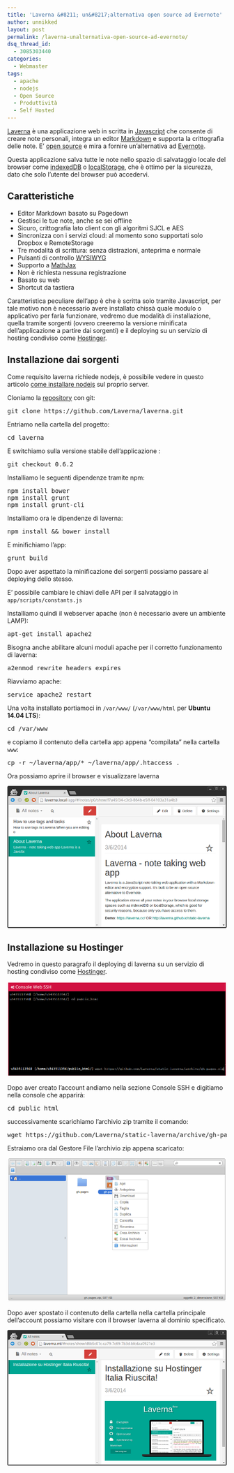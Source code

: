 ```yaml
---
title: 'Laverna &#8211; un&#8217;alternativa open source ad Evernote'
author: unnikked
layout: post
permalink: /laverna-unalternativa-open-source-ad-evernote/
dsq_thread_id:
  - 3085303440
categories:
  - Webmaster
tags:
  - apache
  - nodejs
  - Open Source
  - Produttività
  - Self Hosted
---
```

<div align="center">
  <!-- unnikked - responsive - header --><ins class="adsbygoogle" style="display:block" data-ad-client="ca-pub-3846608868139288" data-ad-slot="2778724254" data-ad-format="auto"></ins>
</div>

  


<a href="https://laverna.cc" title="Laverna - store your notes anonymously and encrypted" target="_blank">Laverna</a> è una applicazione web in scritta in <a href="http://it.wikipedia.org/wiki/JavaScript" title="JavaScript - Wikipedia" target="_blank">Javascript</a> che consente di creare note personali, integra un editor <a href="http://daringfireball.net/projects/markdown" title="Daring Fireball: Markdown" target="_blank">Markdown</a> e supporta la crittografia delle note. E&#8217; <a href="https://github.com/Laverna/laverna" title="Laverna/laverna · GitHub" target="_blank">open source</a> e mira a fornire un&#8217;alternativa ad <a href="https://www.evernote.com/" title="Evernote: The workspace for your life's work" target="_blank">Evernote</a>. 

Questa applicazione salva tutte le note nello spazio di salvataggio locale del browser come <a href="en.wikipedia.org/wiki/Indexed_Database_API" title="Indexed Database API - Wikipedia, the free encyclopedia" target="_blank">indexedDB</a> o <a href="http://diveintohtml5.info/storage.html" title="Local Storage - Dive Into HTML5" target="_blank">localStorage</a>, che è ottimo per la sicurezza, dato che solo l&#8217;utente del browser può accedervi. 

## Caratteristiche

  * Editor Markdown basato su Pagedown
  * Gestisci le tue note, anche se sei offline
  * Sicuro, crittografia lato client con gli algoritmi SJCL e AES
  * Sincronizza con i servizi cloud: al momento sono supportati solo Dropbox e RemoteStorage
  * Tre modalità di scrittura: senza distrazioni, anteprima e normale
  * Pulsanti di controllo <a href="http://it.wikipedia.org/wiki/WYSIWYG" title="WYSIWYG - Wikipedia" target="_blank">WYSIWYG</a>
  * Supporto a <a href="http://www.mathjax.org" title="MathJax" target="_blank">MathJax</a>
  * Non è richiesta nessuna registrazione
  * Basato su web
  * Shortcut da tastiera

Caratteristica peculiare dell&#8217;app è che è scritta solo tramite Javascript, per tale motivo non è necessario avere installato chissà quale modulo o applicativo per farla funzionare, vedremo due modalità di installazione, quella tramite sorgenti (ovvero creeremo la versione minificata dell&#8217;applicazione a partire dai sorgenti) e il deploying su un servizio di hosting condiviso come <a href="crea-il-tuo-sito-web-su-hostinger-it/" title="Crea il tuo sito web su Hostinger.it" target="_blank">Hostinger</a>. 

<!--nextpage-->

## Installazione dai sorgenti

Come requisito laverna richiede nodejs, è possibile vedere in questo articolo <a href="installare-node-js-su-ubuntu/" title="Come installare Node.js su Debian, Ubuntu e derivate" target="_blank">come installare nodejs</a> sul proprio server. 

Cloniamo la <a href="https://github.com/Laverna/laverna" title="Laverna - Github" target="_blank">repository</a> con git: 

<pre class="lang:default decode:true " >git clone https://github.com/Laverna/laverna.git</pre>

Entriamo nella cartella del progetto:

<pre class="lang:default decode:true " >cd laverna</pre>

E switchiamo sulla versione stabile dell&#8217;applicazione : 

<pre class="lang:default decode:true " >git checkout 0.6.2</pre>

Installiamo le seguenti dipendenze tramite npm: 

<pre class="lang:default decode:true " >npm install bower
npm install grunt
npm install grunt-cli</pre>

Installiamo ora le dipendenze di laverna: 

<pre class="lang:default decode:true " >npm install && bower install</pre>

E minifichiamo l&#8217;app:

<pre class="lang:default decode:true " >grunt build</pre>

Dopo aver aspettato la minificazione dei sorgenti possiamo passare al deploying dello stesso. 

E&#8217; possibile cambiare le chiavi delle API per il salvataggio in `app/scripts/constants.js`

Installiamo quindi il webserver apache (non è necessario avere un ambiente LAMP): 

<pre class="lang:default decode:true " >apt-get install apache2</pre>

Bisogna anche abilitare alcuni moduli apache per il corretto funzionamento di laverna:

<pre class="lang:default decode:true " >a2enmod rewrite headers expires</pre>

Riavviamo apache:

<pre class="lang:default decode:true " >service apache2 restart</pre>

Una volta installato portiamoci in `/var/www/` (`/var/www/html` per **Ubuntu 14.04 LTS**): 

<pre class="lang:default decode:true " >cd /var/www</pre>

e copiamo il contenuto della cartella app appena &#8220;compilata&#8221; nella cartella `www`:

<pre class="lang:default decode:true " >cp -r ~/laverna/app/* ~/laverna/app/.htaccess .</pre>

Ora possiamo aprire il browser e visualizzare laverna 

<p align="center">
  <img src="/wp-content/uploads/2014/06/laverna_home.png" alt="laverna_home" />
</p>

<!--nextpage-->

## Installazione su Hostinger</h3> 

Vedremo in questo paragrafo il deploying di laverna su un servizio di hosting condiviso come <a href="crea-il-tuo-sito-web-su-hostinger-it/" title="Crea il tuo sito web su Hostinger.it" target="_blank">Hostinger</a>. 

<p align="center">
  <img src="/wp-content/uploads/2014/06/download.png" alt="download laverna" />
</p>

Dopo aver creato l&#8217;account andiamo nella sezione Console SSH e digitiamo nella console che apparirà:

<pre class="lang:default decode:true " >cd public_html</pre>

successivamente scarichiamo l&#8217;archivio zip tramite il comando: 

<pre class="lang:default decode:true " >wget https://github.com/Laverna/static-laverna/archive/gh-pages.zip</pre>

Estraiamo ora dal Gestore File l&#8217;archivio zip appena scaricato: 

<p align="center">
  <img src="/wp-content/uploads/2014/06/laverna_estrai.png" alt="laverna_estrai" />
</p>

Dopo aver spostato il contenuto della cartella nella cartella principale dell&#8217;account possiamo visitare con il browser laverna al dominio specificato. 

<p align="center">
  <img src="/wp-content/uploads/2014/06/laverna_hostinger.png" alt="laverna_hostinger" />
</p>

  


<div align="center">
  <!-- unnikked - responsive - footer --><ins class="adsbygoogle" style="display:block" data-ad-client="ca-pub-3846608868139288" data-ad-slot="4255457452" data-ad-format="auto"></ins>
</div>
